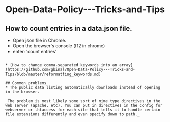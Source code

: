 Open-Data-Policy---Tricks-and-Tips
==================================


## How to count entries in a data.json file.  
* Open json file in Chrome.  
* Open the browser's console (f12 in chrome)
* enter: 'count entries'

~~~~~~~~~~~~~~~~~~~~~~~~~~~~~~~~~~~

* [How to change comma-separated keywords into an array](https://github.com/gbinal/Open-Data-Policy---Tricks-and-Tips/blob/master/reformatting_keywords.md)

## Common problems 
* The public data listing automatically downloads instead of opening in the browser.

_The problem is most likely some sort of mime type directives in the web server (apache, etc). You can put in directives in the config for webserver or .htaccess for each site that tells it to handle certain file extensions differently and even specify down to path._


















